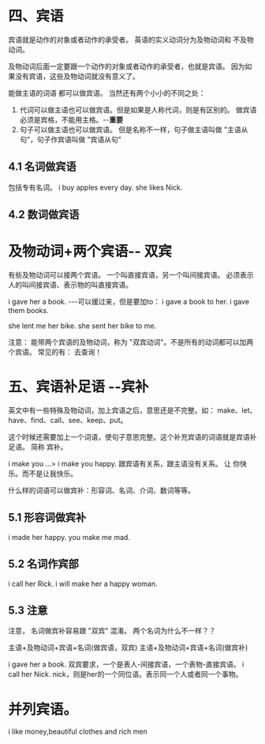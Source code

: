 # 四、宾语

宾语就是动作的对象或者动作的承受者。 英语的实义动词分为及物动词和 不及物动词。

及物动词后面一定要跟一个动作的对象或者动作的承受者，也就是宾语。 因为如果没有宾语，这些及物动词就没有意义了。

能做主语的词语 都可以做宾语。 当然还有两个小小的不同之处：

1. 代词可以做主语也可以做宾语。但是如果是人称代词，则是有区别的。 做宾语必须是宾格，不能用主格。--**重要**
2. 句子可以做主语也可以做宾语。 但是名称不一样，句子做主语叫做 "主语从句"，句子作宾语叫做 "宾语从句"

## 4.1 名词做宾语

包括专有名词。 i buy apples every day. she likes Nick.

## 4.2 数词做宾语

# 及物动词+两个宾语-- 双宾

有些及物动词可以接两个宾语。 一个叫直接宾语，另一个叫间接宾语。 必须表示人的叫间接宾语、表示物的叫直接宾语。

i gave her a book. ---可以缓过来，但是要加to： i gave a book to her. i gave them books.

she lent me her bike. she sent her bike to me.

注意： 能带两个宾语的及物动词，称为 "双宾动词"。不是所有的动词都可以加两个宾语。 常见的有： 去查询！

# 五、宾语补足语 --宾补

英文中有一些特殊及物动词，加上宾语之后，意思还是不完整。如： make、let、have、find、call、see、keep、put。

这个时候还需要加上一个词语，使句子意思完整。这个补充宾语的词语就是宾语补足语。 简称 宾补。

i make you ...> i make you happy. 跟宾语有关系，跟主语没有关系。 让 你快乐。而不是让我快乐。

什么样的词语可以做宾补：形容词、名词、介词、数词等等。

## 5.1 形容词做宾补

i made her happy. you make me mad.

## 5.2 名词作宾部

i call her Rick. i will make her a happy woman.

## 5.3 注意

注意， 名词做宾补容易跟 "双宾" 混淆。 两个名词为什么不一样？？

主语+及物动词+宾语+名词(做宾语，双宾)
主语+及物动词+宾语+名词(做宾补)

i gave her a book. 双宾要求，一个是表人-间接宾语，一个表物-直接宾语。 i call her Nick. nick，则是her的一个同位语。表示同一个人或者同一个事物。

# 并列宾语。

i like money,beautiful clothes and rich men

















